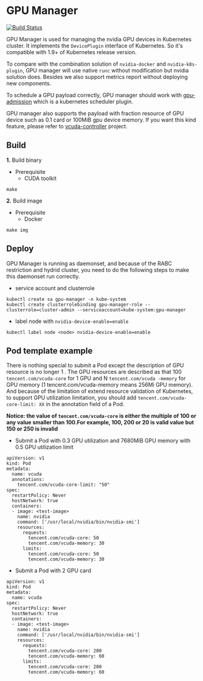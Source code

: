# GPU Manager

[![Build Status](https://travis-ci.org/tkestack/gpu-manager.svg?branch=master)](https://travis-ci.org/tkestack/gpu-manager)

GPU Manager is used for managing the nvidia GPU devices in Kubernetes cluster. It implements the `DevicePlugin` interface
of Kubernetes. So it's compatible with 1.9+ of Kubernetes release version. 

To compare with the combination solution of `nvidia-docker`
and `nvidia-k8s-plugin`, GPU manager will use native `runc` without modification but nvidia solution does.
Besides we also support metrics report without deploying new components. 

To schedule a GPU payload correctly, GPU manager should work with [gpu-admission](https://github.com/tkestack/gpu-admission) which is a
 kubernetes scheduler plugin.

GPU manager also supports the payload with fraction resource of GPU device such as 0.1 card or 100MiB gpu device memory.
If you want this kind feature, please refer to [vcuda-controller](https://github.com/tkestack/vcuda-controller) project.

## Build

**1.** Build binary

- Prerequisite
   - CUDA toolkit
    
```
make
```

**2.** Build image

- Prerequisite
    - Docker

```
make img
```

## Deploy

GPU Manager is running as daemonset, and because of the RABC restriction and hydrid cluster,
you need to do the following steps to make this daemonset run correctly.

- service account and clusterrole

```
kubectl create sa gpu-manager -n kube-system
kubectl create clusterrolebinding gpu-manager-role --clusterrole=cluster-admin --serviceaccount=kube-system:gpu-manager
```

- label node with `nvidia-device-enable=enable`

```
kubectl label node <node> nvidia-device-enable=enable
```

## Pod template example

There is nothing special to submit a Pod except the description of GPU resource is no longer 1
. The GPU
resources are described as that 100 `tencent.com/vcuda-core` for 1 GPU and N `tencent.com/vcuda
-memory` for GPU memory (1 tencent.com/vcuda-memory means 256Mi
GPU memory). And because of the limitation of extend resource validation of Kubernetes, to support
GPU utilization limitation, you should add `tencent.com/vcuda-core-limit: XX` in the annotation
 field of a Pod.
 
 **Notice: the value of `tencent.com/vcuda-core` is either the multiple of 100 or any value
smaller than 100.For example, 100, 200 or 20 is valid value but 150 or 250 is invalid**

- Submit a Pod with 0.3 GPU utilization and 7680MiB GPU memory with 0.5 GPU utilization limit

```
apiVersion: v1
kind: Pod
metadata:
  name: vcuda
  annotations:
    tencent.com/vcuda-core-limit: "50"
spec:
  restartPolicy: Never
  hostNetwork: true
  containers:
  - image: <test-image>
    name: nvidia
    command: ['/usr/local/nvidia/bin/nvidia-smi']
    resources:
      requests:
        tencent.com/vcuda-core: 50
        tencent.com/vcuda-memory: 30
      limits:
        tencent.com/vcuda-core: 50
        tencent.com/vcuda-memory: 30
```

- Submit a Pod with 2 GPU card

```
apiVersion: v1
kind: Pod
metadata:
  name: vcuda
spec:
  restartPolicy: Never
  hostNetwork: true
  containers:
  - image: <test-image>
    name: nvidia
    command: ['/usr/local/nvidia/bin/nvidia-smi']
    resources:
      requests:
        tencent.com/vcuda-core: 200
        tencent.com/vcuda-memory: 60
      limits:
        tencent.com/vcuda-core: 200
        tencent.com/vcuda-memory: 60
```

